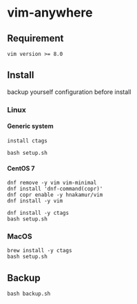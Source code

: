 # vim-anywhere

## Requirement
`vim version >= 8.0`

## Install

backup yourself configuration before install

### Linux
#### Generic system
`install ctags`
```shell
bash setup.sh
```

#### CentOS 7
```shell
dnf remove -y vim vim-minimal
dnf install 'dnf-command(copr)'
dnf copr enable -y hnakamur/vim
dnf install -y vim

dnf install -y ctags
bash setup.sh
```

### MacOS
```shell
brew install -y ctags
bash setup.sh
```

## Backup
```shell
bash backup.sh
```
